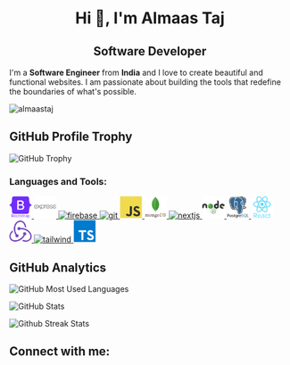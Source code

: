 <h1 align="center">Hi 👋, I'm Almaas Taj</h1>
<h2 align="center">Software Developer</h2>

I'm a **Software Engineer** from **India** and I love to create beautiful and functional websites. I am passionate about building the tools that redefine the boundaries of what's possible.

<!--
**almaastaj/almaastaj** is a ✨ _special_ ✨ repository because its `README.md` (this file) appears on your GitHub profile.

Here are some ideas to get you started:

- 🔭 I’m currently working on ...
- 🌱 I’m currently learning ...
- 👯 I’m looking to collaborate on ...
- 🤔 I’m looking for help with ...
- 💬 Ask me about ...
- 📫 How to reach me: ...
- 😄 Pronouns: ...
- ⚡ Fun fact: ...
-->
<p align="left"> <img src="https://komarev.com/ghpvc/?username=al&label=Profile%20views&color=0e75b6&style=flat" alt="almaastaj" /> &nbsp;&nbsp;
<a href="https://leetcode.com/almaastaj123/" target="_blank" ><i class="fa-solid fa-laptop-code fa-2xl"></i></a>&nbsp;
</p>

## GitHub Profile Trophy

![GitHub Trophy](https://github-profile-trophy.vercel.app/?username=almaastaj&theme=monokai&rank=-?)

<h3 align="left">Languages and Tools:</h3>
<p align="left"> 
<a href="https://getbootstrap.com" target="_blank" rel="noreferrer"> <img src="https://raw.githubusercontent.com/devicons/devicon/master/icons/bootstrap/bootstrap-plain-wordmark.svg" alt="bootstrap" width="40" height="40"/> </a>   
<a href="https://expressjs.com" target="_blank" rel="noreferrer"> <img src="https://raw.githubusercontent.com/devicons/devicon/master/icons/express/express-original-wordmark.svg" alt="express" width="40" height="40"/> </a> 
<a href="https://firebase.google.com/" target="_blank" rel="noreferrer"> <img src="https://www.vectorlogo.zone/logos/firebase/firebase-icon.svg" alt="firebase" width="40" height="40"/> </a> 
<a href="https://git-scm.com/" target="_blank" rel="noreferrer"> <img src="https://www.vectorlogo.zone/logos/git-scm/git-scm-icon.svg" alt="git" width="40" height="40"/> </a>  <a href="https://developer.mozilla.org/en-US/docs/Web/JavaScript" target="_blank" rel="noreferrer"> <img src="https://raw.githubusercontent.com/devicons/devicon/master/icons/javascript/javascript-original.svg" alt="javascript" width="40" height="40"/> </a> 
 <a href="https://www.mongodb.com/" target="_blank" rel="noreferrer"> <img src="https://raw.githubusercontent.com/devicons/devicon/master/icons/mongodb/mongodb-original-wordmark.svg" alt="mongodb" width="40" height="40"/> </a> 
 <a href="https://nextjs.org/" target="_blank" rel="noreferrer"> <img src="https://cdn.worldvectorlogo.com/logos/nextjs-2.svg" alt="nextjs" width="40" height="40"/> </a> <a href="https://nodejs.org" target="_blank" rel="noreferrer"> <img src="https://raw.githubusercontent.com/devicons/devicon/master/icons/nodejs/nodejs-original-wordmark.svg" alt="nodejs" width="40" height="40"/> </a> 
 <a href="https://www.postgresql.org" target="_blank" rel="noreferrer"> <img src="https://raw.githubusercontent.com/devicons/devicon/master/icons/postgresql/postgresql-original-wordmark.svg" alt="postgresql" width="40" height="40"/> </a> 
 <a href="https://reactjs.org/" target="_blank" rel="noreferrer"> <img src="https://raw.githubusercontent.com/devicons/devicon/master/icons/react/react-original-wordmark.svg" alt="react" width="40" height="40"/> </a>   
 <a href="https://redux.js.org" target="_blank" rel="noreferrer"> <img src="https://raw.githubusercontent.com/devicons/devicon/master/icons/redux/redux-original.svg" alt="redux" width="40" height="40"/> </a> 
 <a href="https://tailwindcss.com/" target="_blank" rel="noreferrer"> <img src="https://www.vectorlogo.zone/logos/tailwindcss/tailwindcss-icon.svg" alt="tailwind" width="40" height="40"/> </a> 
 <a href="https://www.typescriptlang.org/" target="_blank" rel="noreferrer"> <img src="https://raw.githubusercontent.com/devicons/devicon/master/icons/typescript/typescript-original.svg" alt="typescript" width="40" height="40"/> </a>  
 </p>

## GitHub Analytics

![GitHub Most Used Languages](https://github-readme-stats.vercel.app/api/top-langs/?username=almaastaj&exclude_repo=IndianStockMarket)

![GitHub Stats](https://github-readme-stats.vercel.app/api?username=almaastaj&show_icons=true&locale=en)

![Github Streak Stats](https://github-readme-streak-stats.herokuapp.com/?user=almaastaj)

## Connect with me:

<p>
<a href="https://www.linkedin.com/in/almaas-taj/" target="_blank" ><i class="fa-brands fa-linkedin fa-2xl"></i></a>&nbsp;&nbsp;&nbsp;&nbsp;
<a href="mailto:almaastaj123@gmail.com" target="_blank" ><i class="fa-solid fa-envelope fa-2xl"></i></a>&nbsp;&nbsp;&nbsp;&nbsp;
<a href="https://twitter.com/AlmaasAcademy" target="_blank" ><i class="fa-brands fa-twitter fa-2xl"></i></a>&nbsp;&nbsp;&nbsp;&nbsp;
</p>
